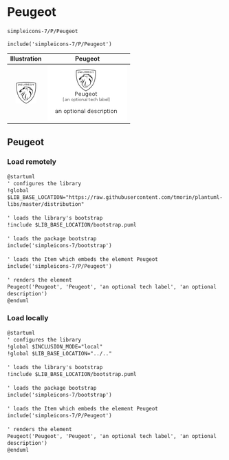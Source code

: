 # Peugeot


```text
simpleicons-7/P/Peugeot
```

```text
include('simpleicons-7/P/Peugeot')
```



| Illustration | Peugeot |
| :---: | :---: |
| ![illustration for Illustration](../../simpleicons-7/P/Peugeot.png) | ![illustration for Peugeot](../../simpleicons-7/P/Peugeot.Local.png) |




## Peugeot

### Load remotely
```plantuml
@startuml
' configures the library
!global $LIB_BASE_LOCATION="https://raw.githubusercontent.com/tmorin/plantuml-libs/master/distribution"

' loads the library's bootstrap
!include $LIB_BASE_LOCATION/bootstrap.puml

' loads the package bootstrap
include('simpleicons-7/bootstrap')

' loads the Item which embeds the element Peugeot
include('simpleicons-7/P/Peugeot')

' renders the element
Peugeot('Peugeot', 'Peugeot', 'an optional tech label', 'an optional description')
@enduml
```

### Load locally
```plantuml
@startuml
' configures the library
!global $INCLUSION_MODE="local"
!global $LIB_BASE_LOCATION="../.."

' loads the library's bootstrap
!include $LIB_BASE_LOCATION/bootstrap.puml

' loads the package bootstrap
include('simpleicons-7/bootstrap')

' loads the Item which embeds the element Peugeot
include('simpleicons-7/P/Peugeot')

' renders the element
Peugeot('Peugeot', 'Peugeot', 'an optional tech label', 'an optional description')
@enduml
```

